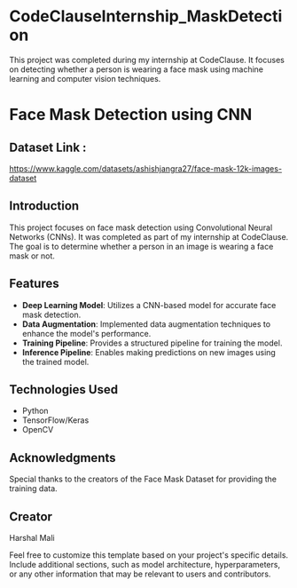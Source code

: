 # CodeClauseInternship_MaskDetection
This project was completed during my internship at CodeClause. It focuses on detecting whether a person is wearing a face mask using machine learning and computer vision techniques.
# Face Mask Detection using CNN

## Dataset Link :
https://www.kaggle.com/datasets/ashishjangra27/face-mask-12k-images-dataset

## Introduction

This project focuses on face mask detection using Convolutional Neural Networks (CNNs). It was completed as part of my internship at CodeClause. The goal is to determine whether a person in an image is wearing a face mask or not.

## Features

- **Deep Learning Model**: Utilizes a CNN-based model for accurate face mask detection.
- **Data Augmentation**: Implemented data augmentation techniques to enhance the model's performance.
- **Training Pipeline**: Provides a structured pipeline for training the model.
- **Inference Pipeline**: Enables making predictions on new images using the trained model.

## Technologies Used

- Python
- TensorFlow/Keras
- OpenCV
  


## Acknowledgments

Special thanks to the creators of the Face Mask Dataset for providing the training data.

## Creator

Harshal Mali

Feel free to customize this template based on your project's specific details. Include additional sections, such as model architecture, hyperparameters, or any other information that may be relevant to users and contributors.
